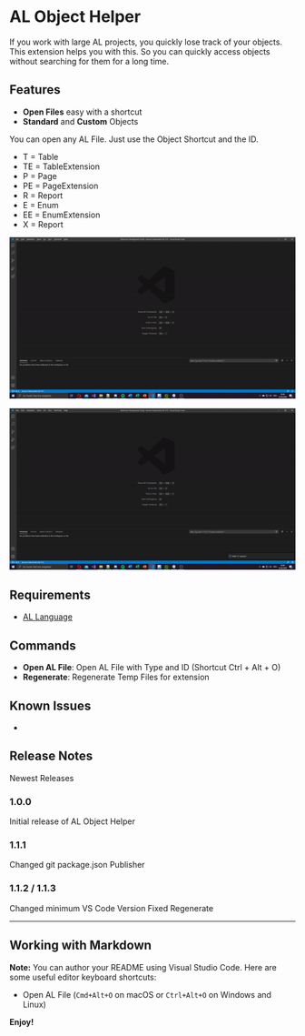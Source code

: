 # AL Object Helper

If you work with large AL projects, you quickly lose track of your objects.
This extension helps you with this.
So you can quickly access objects without searching for them for a long time.

## Features

* **Open Files** easy with a shortcut
* **Standard** and **Custom** Objects

You can open any AL File.
Just use the Object Shortcut and the ID.

* T = Table
* TE = TableExtension
* P = Page
* PE = PageExtension
* R = Report
* E = Enum
* EE = EnumExtension
* X = Report

![Ex. T27 for Item Table](Images/vid01.gif)

![Ex. P21 for Customer Page](Images/vid02.gif)

## Requirements

* [AL Language](https://marketplace.visualstudio.com/items?itemName=ms-dynamics-smb.al)


## Commands

* **Open AL File**: Open AL File with Type and ID (Shortcut Ctrl + Alt + O)
* **Regenerate**: Regenerate Temp Files for extension

## Known Issues

-

## Release Notes

Newest Releases

### 1.0.0

Initial release of AL Object Helper

### 1.1.1

Changed git package.json Publisher

### 1.1.2 / 1.1.3

Changed minimum VS Code Version
Fixed Regenerate

-----------------------------------------------------------------------------------------------------------

## Working with Markdown

**Note:** You can author your README using Visual Studio Code.  Here are some useful editor keyboard shortcuts:

* Open AL File (`Cmd+Alt+O` on macOS or `Ctrl+Alt+O` on Windows and Linux)

**Enjoy!**
